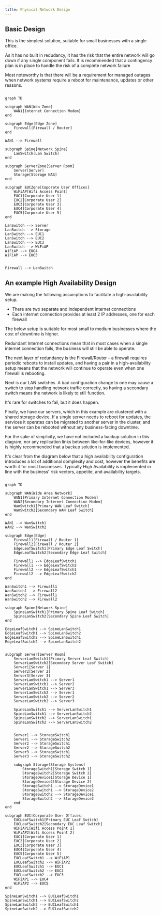 ```yaml
---
title: Physical Network Design
---
```


## Basic Design

This is the simplest solution, suitable for small businesses with a single office.

As it has no built in redudancy, it has the risk that the entire network will go down if any single component fails. It is recommended that a contingency plan is in place to handle the risk of a complete network failure

Most noteworthy is that there will be a requirement for managed outages when network systems require a reboot for maintenance, updates or other reasons.

```mermaid

graph TD

subgraph WAN[Wan Zone]
    WAN1[Internet Connection Modem]
end

subgraph Edge[Edge Zone]
    Firewall[Firewall / Router]
end

WAN1 --> Firewall

subgraph Spine[Network Spine]
    LanSwitch[Lan Switch]
end

subgraph ServerZone[Server Room]
    Server[Server]
    Storage[Storage NAS]
end

subgraph EUCZone[Coporate User Offices]
    WiFiAP[Wifi Access Point]
    EUC1[Corporate User 1]
    EUC2[Corporate User 2]
    EUC3[Corporate User 3]
    EUC4[Corporate User 4]
    EUC5[Corporate User 5]
end    

LanSwitch --> Server
LanSwitch --> Storage
LanSwitch --> EUC1
LanSwitch --> EUC2
LanSwitch --> EUC3
LanSwitch --> WiFiAP
WiFiAP --> EUC4
WiFiAP --> EUC5


Firewall --> LanSwitch

```

## An example High Availability Design

We are making the following assumptions to facilitate a high-availability setup.

- There are two separate and independent internet connections
- Each internet connection provides at least 2 IP addresses, one for each firewall

The below setup is suitable for most small to medium businesses where the cost of downtime is higher.

Redundant Internet connections mean that in most cases when a single internet connection fails, the business will still be able to operate.

The next layer of redundancy is the Firewall/Router - a firewall requires periodic reboots to install updates, and having a pair in a high-availability setup means that the network will continue to operate even when one firewall is rebooting.

Next is our LAN switches. A bad configuration change to one may cause a switch to stop handling network traffic correctly, so having a secondary switch means the network is likely to still function.

It's rare for switches to fail, but it does happen.

Finally, we have our servers, which in this example are clustered with a shared storage device. If a single server needs to reboot for updates, the services it operates can be migrated to another server in the cluster, and the server can be rebooted without any business-facing downtime.

For the sake of simplicity, we have not included a backup solution in this diagram, nor any replication links between like-for-like devices, however it is highly recommended that a backup solution is implemented.

It's clear from the diagram below that a high availability configuration introduces a lot of additional complexity and cost, however the benefits are worth it for most businesses. Typically High Availability is implemented in line with the business' risk vectors, appetite, and availability targets.

```mermaid

graph TD

subgraph WAN[Wide Area Network]
    WAN1[Primary Internet Connection Modem]
    WAN2[Secondary Internet Connection Modem]
    WanSwitch1[Primary WAN Leaf Switch]
    WanSwitch2[Secondary WAN Leaf Switch]
end

WAN1 --> WanSwitch1
WAN2 --> WanSwitch2

subgraph Edge[Edge]
    Firewall1[Firewall / Router 1]
    Firewall2[Firewall / Router 2]
    EdgeLeafSwitch1[Primary Edge Leaf Switch]
    EdgeLeafSwitch2[Secondary Edge Leaf Switch]

    Firewall1 --> EdgeLeafSwitch1
    Firewall1 --> EdgeLeafSwitch2
    Firewall2 --> EdgeLeafSwitch1
    Firewall2 --> EdgeLeafSwitch2
end

WanSwitch1 --> Firewall1
WanSwitch1 --> Firewall2
WanSwitch2 --> Firewall1
WanSwitch2 --> Firewall2

subgraph Spine[Network Spine]
    SpineLanSwitch1[Primary Spine Leaf Switch]
    SpineLanSwitch2[Secondary Spine Leaf Switch]
end

EdgeLeafSwitch1 --> SpineLanSwitch1
EdgeLeafSwitch1 --> SpineLanSwitch2
EdgeLeafSwitch2 --> SpineLanSwitch1
EdgeLeafSwitch2 --> SpineLanSwitch2


subgraph Server[Server Room]
    ServerLanSwitch1[Primary Server Leaf Switch]
    ServerLanSwitch2[Secondary Server Leaf Switch]
    Server1[Server 1]
    Server2[Server 2]
    Server3[Server 3]
    ServerLanSwitch1 --> Server1
    ServerLanSwitch1 --> Server2
    ServerLanSwitch1 --> Server3
    ServerLanSwitch2 --> Server1
    ServerLanSwitch2 --> Server2
    ServerLanSwitch2 --> Server3

    SpineLanSwitch1 --> ServerLanSwitch1
    SpineLanSwitch1 --> ServerLanSwitch2
    SpineLanSwitch2 --> ServerLanSwitch1
    SpineLanSwitch2 --> ServerLanSwitch2


    Server1 --> StorageSwitch1
    Server1 --> StorageSwitch2
    Server2 --> StorageSwitch1
    Server2 --> StorageSwitch2
    Server3 --> StorageSwitch1
    Server3 --> StorageSwitch2

    subgraph Storage[Storage Systems]
        StorageSwitch1[Storage Switch 1]
        StorageSwitch2[Storage Switch 2]
        StorageDevice1[Storage Device 1]
        StorageDevice2[Storage Device 2]
        StorageSwitch1 --> StorageDevice1
        StorageSwitch1 --> StorageDevice2
        StorageSwitch2 --> StorageDevice1
        StorageSwitch2 --> StorageDevice2
    end
end

subgraph EUC[Corporate User Offices]
    EUCLeafSwitch1[Primary EUC Leaf Switch]
    EUCLeafSwitch2[Secondary EUC Leaf Switch]
    WiFiAP1[Wifi Access Point 1]
    WiFiAP2[Wifi Access Point 2]
    EUC1[Corporate User 1]
    EUC2[Corporate User 2]
    EUC3[Corporate User 3]
    EUC4[Corporate User 4]
    EUC5[Corporate User 5]
    EUCLeafSwitch1 --> WiFiAP1
    EUCLeafSwitch2 --> WiFiAP2
    EUCLeafSwitch1 --> EUC1
    EUCLeafSwitch2 --> EUC2
    EUCLeafSwitch2 --> EUC3
    WiFiAP1 --> EUC4
    WiFiAP2 --> EUC5
end

SpineLanSwitch1 --> EUCLeafSwitch1
SpineLanSwitch1 --> EUCLeafSwitch2
SpineLanSwitch2 --> EUCLeafSwitch1
SpineLanSwitch2 --> EUCLeafSwitch2

```
